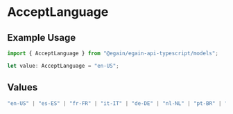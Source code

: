 # AcceptLanguage

## Example Usage

```typescript
import { AcceptLanguage } from "@egain/egain-api-typescript/models";

let value: AcceptLanguage = "en-US";
```

## Values

```typescript
"en-US" | "es-ES" | "fr-FR" | "it-IT" | "de-DE" | "nl-NL" | "pt-BR" | "pt-PT" | "da-DK" | "ru-RU" | "fr-CA" | "zh-CN" | "ja-JP" | "ko-KR" | "sv-SE"
```